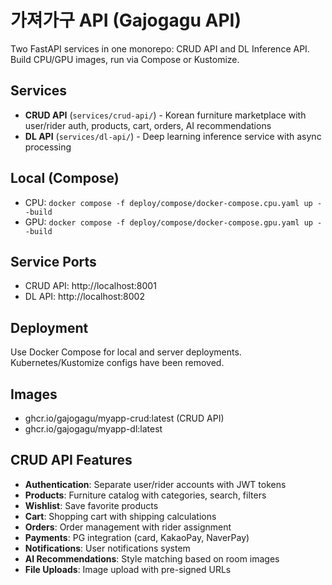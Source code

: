 # 가져가구 API (Gajogagu API)
Two FastAPI services in one monorepo: CRUD API and DL Inference API. Build CPU/GPU images, run via Compose or Kustomize.

## Services
- **CRUD API** (`services/crud-api/`) - Korean furniture marketplace with user/rider auth, products, cart, orders, AI recommendations
- **DL API** (`services/dl-api/`) - Deep learning inference service with async processing  

## Local (Compose)
- CPU: `docker compose -f deploy/compose/docker-compose.cpu.yaml up --build`
- GPU: `docker compose -f deploy/compose/docker-compose.gpu.yaml up --build`

## Service Ports
- CRUD API: http://localhost:8001
- DL API: http://localhost:8002  

## Deployment
Use Docker Compose for local and server deployments. Kubernetes/Kustomize configs have been removed.

## Images
- ghcr.io/gajogagu/myapp-crud:latest (CRUD API)
- ghcr.io/gajogagu/myapp-dl:latest

## CRUD API Features
- **Authentication**: Separate user/rider accounts with JWT tokens
- **Products**: Furniture catalog with categories, search, filters
- **Wishlist**: Save favorite products
- **Cart**: Shopping cart with shipping calculations
- **Orders**: Order management with rider assignment
- **Payments**: PG integration (card, KakaoPay, NaverPay)
- **Notifications**: User notifications system
- **AI Recommendations**: Style matching based on room images
- **File Uploads**: Image upload with pre-signed URLs
